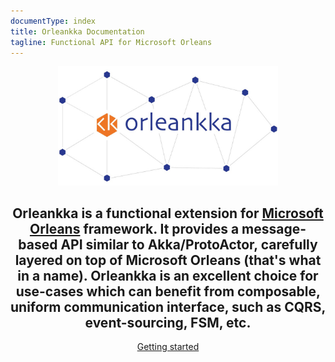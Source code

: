 ```yaml
---
documentType: index
title: Orleankka Documentation
tagline: Functional API for Microsoft Orleans
---
```

<style>
.subtitle {
    font-size:20px;
}
.jumbotron{
    text-align: center;
    background-color: inherit;
}
img.main-logo{
    max-width: 70%;
    max-height: 70%;
    text-align: center;
}
h2:before{
    display: none;
}
.centered {
    text-align: center;
}
</style>

<section>
<div class="container centered">
  <img src="images/Logo.Full.jpg" class="main-logo" />
</section>

<section>
    <div class="container centered">
        <h2 class="lead">Orleankka is a <strong>functional</strong> extension for <a href="http://dotnet.github.io/orleans/" target="_blank">Microsoft Orleans</a> framework. It provides a message-based API similar to Akka/ProtoActor, carefully layered on top of Microsoft Orleans (that's what in a name). Orleankka is an excellent choice for use-cases which can benefit from <strong>composable</strong>, <strong>uniform</strong> communication interface, such as <strong>CQRS</strong>, <strong>event-sourcing</strong>, <strong>FSM</strong>, etc.</h2>
    </div>
</section>

<section>
<div class="container centered">
  <a class="btn btn-lg btn-primary" href="articles/intro/getting-started-csharp.md">Getting started</a>
</div>
</section>